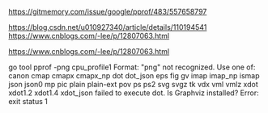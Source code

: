 https://gitmemory.com/issue/google/pprof/483/557658797

https://blog.csdn.net/u010927340/article/details/110194541
https://www.cnblogs.com/-lee/p/12807063.html

https://www.cnblogs.com/-lee/p/12807063.html

go tool pprof -png cpu_profile1
Format: "png" not recognized. Use one of: canon cmap cmapx cmapx_np dot dot_json eps fig gv imap imap_np ismap json json0 mp pic plain plain-ext pov ps ps2 svg svgz tk vdx vml vmlz xdot xdot1.2 xdot1.4 xdot_json
failed to execute dot. Is Graphviz installed? Error: exit status 1

